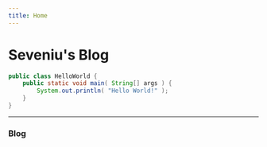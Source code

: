 ```yaml
---
title: Home
---
```


# Seveniu's Blog


```java
public class HelloWorld {
    public static void main( String[] args ) {
        System.out.println( "Hello World!" );
    }
}
```

<hr/>

### Blog
